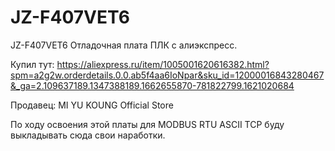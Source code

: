 # JZ-F407VET6
JZ-F407VET6 Отладочная плата ПЛК с алиэкспресс.

Купил тут:
https://aliexpress.ru/item/1005001620616382.html?spm=a2g2w.orderdetails.0.0.ab5f4aa6IoNpar&sku_id=12000016843280467&_ga=2.109637189.1347388189.1662655870-781822799.1621020684

Продавец: MI YU KOUNG Official Store

По ходу освоения этой платы для MODBUS RTU ASCII TCP буду выкладывать сюда свои наработки.
